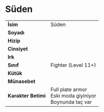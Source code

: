 # Süden   
|  |  |  
|---|---|  
| **İsim** | Süden |  
| **Soyadı** |  |  
| **Hizip** |  |  
| **Cinsiyet** |  |  
| **Irk** |  |  
| **Sınıf** | Fighter (Level 11+) |  
| **Kütük** |  |  
| **Münasebet** |  |  
| **Karakter Betimi** | Full plate armor<br>Eski moda giyiniyor<br>Boynunda taç var |  
